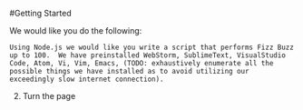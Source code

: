 #Getting Started

We would like you do the following:

`Using Node.js we would like you write a script that performs Fizz Buzz up to 100.  We have preinstalled WebStorm, SublimeText, VisualStudio Code, Atom, Vi, Vim, Emacs, (TODO: exhaustively enumerate all the possible things we have installed as to avoid utilizing our exceedingly slow internet connection).`

2. Turn the page
